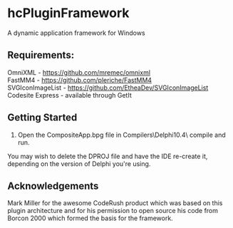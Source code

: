 # hcPluginFramework
A dynamic application framework for Windows

Requirements:
-------------
OmniXML - https://github.com/mremec/omnixml  
FastMM4 - https://github.com/pleriche/FastMM4  
SVGIconImageList - https://github.com/EtheaDev/SVGIconImageList  
Codesite Express - available through GetIt  

Getting Started
---------------
1) Open the CompositeApp.bpg file in Compilers\Delphi10.4\ compile and run.  

You may wish to delete the DPROJ file and have the IDE re-create it, depending on the version of Delphi you're using.

Acknowledgements
---------------
Mark Miller for the awesome CodeRush product which was based on this plugin architecture and for his permission to open source his code from Borcon 2000 which formed the basis for the framework.